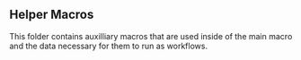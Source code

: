 ## Helper Macros

This folder contains auxilliary macros that are used inside of the main macro and the data necessary for them to run as workflows.